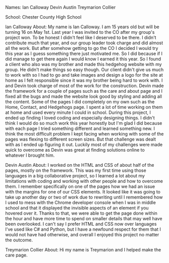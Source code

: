 Names:
Ian Calloway
Devin Austin
Treymarion Collier

School: 
Chester County High School

Ian Calloway About:
My name is Ian Calloway. I am 15 years old but will be turning 16 on May 1st. Last year I was invited to the CO after my group's project won. To be honest I didn't feel like I deserved to be there. I didn't contribute much that year, and our group leader took charge and did almost all the work. But after somehow getting to go the CO I decided I would try this year as I guess something there just motivated me. So I did because if I did manage to get there again I would know I earned it this year. So I found a client who also was my brother and made this hedgehog website with my group. He didn't make things so easy though. Our client didn't give us much to work with so I had to go and take images and design a logo for the site at home as I felt responsible since it was my brother being hard to work with. I and Devin took charge of most of the work for the construction. Devin made the framework for a couple of pages such as the care and about page and I fixed all the bugs and made the website look good by styling and adding all the content. Some of the pages I did completely on my own such as the Home, Contact, and Hedgehogs page. I spent a lot of time working on them at home and used every minute I could in school. During this project, I ended up finding I loved coding and especially designing things. I didn't think I would do so much work this year honestly but I'm glad I did because with each page I tried something different and learned something new. I think the most difficult problem I kept facing when working with some of the pages was flexing to different screen sizes. But that challenge was dealt with as I ended up figuring it out. Luckily most of my challenges were made quick to overcome as Devin was great at finding solutions online to whatever I brought him.

Devin Austin About:
I worked on the HTML and CSS of about half of the pages, mostly on the framework. This was my first time using those languages in a big collaborative project, so I learned a lot about my limitations with coding and working with other people and how to overcome them. I remember specifically on one of the pages how we had an issue with the margins for one of our CSS elements. It looked like it was  going to take up another day or two of work due to rewriting until I remembered how I used to mess with the Chrome developer console when I was in middle school and that it displayed the invisible aspects  of an element if you hovered over it. Thanks to that, we were able to get the page done within the hour and have more time to spend on smaller details that may  well have been overlooked. I can't say I prefer  HTML and CSS now over languages I've used like C# and Python, but I have a newfound respect for them that  I would not have had otherwise, and overall I enjoyed this project no matter the outcome.


Treymarion Collier About: 
Hi my name is Treymarion and I helped make the care page.

